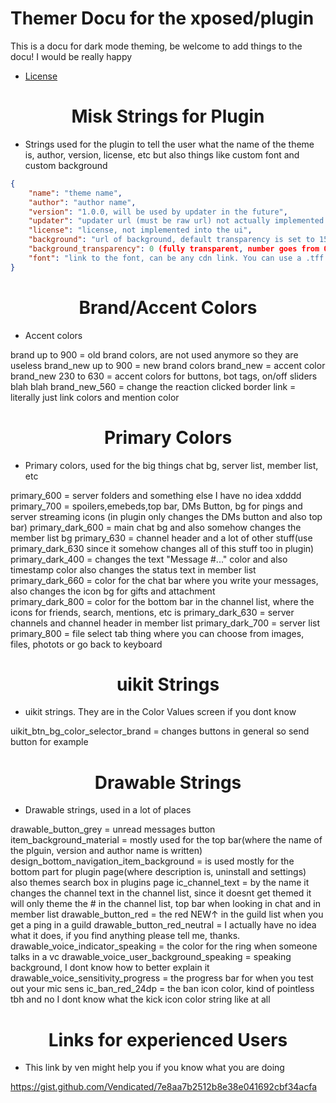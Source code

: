 # Themer Docu for the xposed/plugin
This is a docu for dark mode theming, be welcome to add things to the docu! I would be really happy
* [License](https://github.com/GangsterFox/AliuFox-themes/blob/main/LICENSE)

<h1 align="center">Misk Strings for Plugin</h1>

* Strings used for the plugin to tell the user what the name of the theme is, author, version, license, etc but also things like custom font and custom background

```json
{
    "name": "theme name",
    "author": "author name",
    "version": "1.0.0, will be used by updater in the future",
    "updater": "updater url (must be raw url) not actually implemented yet lol",
    "license": "license, not implemented into the ui",
    "background": "url of background, default transparency is set to 150 in plugin",
    "background_transparency": 0 (fully transparent, number goes from 0 to 255),
    "font": "link to the font, can be any cdn link. You can use a .tff or a .otf"
}
```

<h1 align="center">Brand/Accent Colors</h1>

* Accent colors

brand up to 900 = old brand colors, are not used anymore so they are useless
brand_new up to 900 = new brand colors 
brand_new = accent color
brand_new 230 to 630 = accent colors for buttons, bot tags, on/off sliders blah blah
brand_new_560 = change the reaction clicked border 
link = literally just link colors and mention color

<h1 align="center">Primary Colors</h1>

* Primary colors, used for the big things chat bg, server list, member list, etc

primary_600 = server folders and something else I have no idea xdddd
primary_700 = spoilers,emebeds,top bar, DMs Button, bg for pings and server streaming icons (in plugin only changes the DMs button and also top bar)
primary_dark_600 = main chat bg and also somehow changes the member list bg
primary_630 = channel header and a lot of other stuff(use primary_dark_630 since it somehow changes all of this stuff too in plugin)
primary_dark_400 = changes the text "Message #..." color and also timestamp color also changes the status text in member list
primary_dark_660 = color for the chat bar where you write your messages, also changes the icon bg for gifts and attachment  
primary_dark_800 = color for the bottom bar in the channel list, where the icons for friends, search, mentions, etc is
primary_dark_630 = server channels and channel header in member list
primary_dark_700 = server list
primary_800 = file select tab thing where you can choose from images, files, photots or go back to keyboard

<h1 align="center">uikit Strings</h1>

* uikit strings. They are in the Color Values screen if you dont know

uikit_btn_bg_color_selector_brand = changes buttons in general so send button for example

<h1 align="center">Drawable Strings</h1>

* Drawable strings, used in a lot of places

drawable_button_grey = unread messages button
item_background_material = mostly used for the top bar(where the name of the plguin, version and author name is written)
design_bottom_navigation_item_background = is used mostly for the bottom part for plugin page(where description is, uninstall and settings) also themes search box in plugins page
ic_channel_text = by the name it changes the channel text in the channel list, since it doesnt get themed it will only theme the # in the channel list, top bar when looking in chat and in member list
drawable_button_red = the red NEW↑ in the guild list when you get a ping in a guild
drawable_button_red_neutral = I actually have no idea what it does, if you find anything please tell me, thanks.
drawable_voice_indicator_speaking = the color for the ring when someone talks in a vc
drawable_voice_user_background_speaking = speaking background, I dont know how to better explain it
drawable_voice_sensitivity_progress = the progress bar for when you test out your mic sens
ic_ban_red_24dp = the ban icon color, kind of pointless tbh and no I dont know what the kick icon color string like at all

<h1 align="center">Links for experienced Users</h1>

* This link by ven might help you if you know what you are doing

https://gist.github.com/Vendicated/7e8aa7b2512b8e38e041692cbf34acfa
